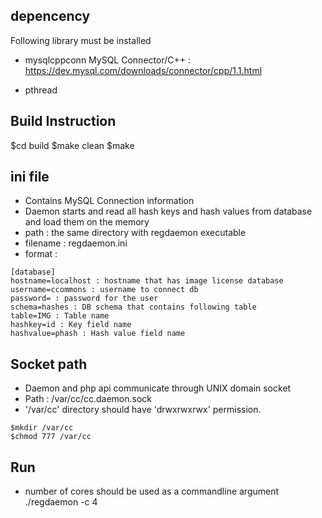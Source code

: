 ## depencency

Following library must be installed

* mysqlcppconn
  MySQL Connector/C++ : https://dev.mysql.com/downloads/connector/cpp/1.1.html

* pthread

## Build Instruction

$cd build
$make clean
$make

## ini file

* Contains MySQL Connection information
* Daemon starts and read all hash keys and hash values from database and load them on the memory
* path : the same directory with regdaemon executable
* filename : regdaemon.ini
* format :

```
[database]
hostname=localhost : hostname that has image license database
username=ccommons : username to connect db
password= : password for the user
schema=hashes : DB schema that contains following table
table=IMG : Table name
hashkey=id : Key field name
hashvalue=phash : Hash value field name 
```

## Socket path

* Daemon and php api communicate through UNIX domain socket
* Path : /var/cc/cc.daemon.sock
* '/var/cc' directory should have 'drwxrwxrwx' permission.

```
$mkdir /var/cc
$chmod 777 /var/cc
```

## Run

* number of cores should be used as a commandline argument
  ./regdaemon -c 4

